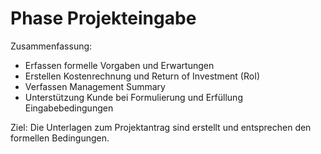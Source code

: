 # Phase Projekteingabe

Zusammenfassung:

* Erfassen formelle Vorgaben und Erwartungen
* Erstellen Kostenrechnung und  Return of Investment (RoI)
* Verfassen Management Summary
* Unterstützung Kunde bei Formulierung und Erfüllung Eingabebedingungen

Ziel: Die Unterlagen zum Projektantrag sind erstellt und entsprechen den formellen Bedingungen.